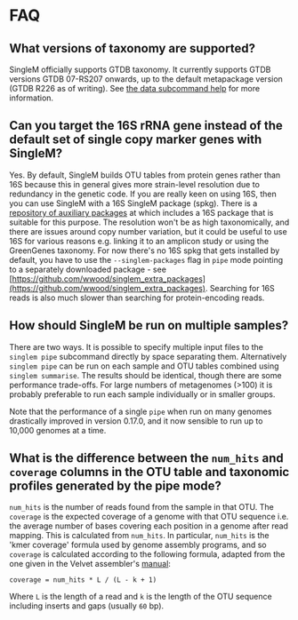 # FAQ
## What versions of taxonomy are supported?
SingleM officially supports GTDB taxonomy. It currently supports GTDB versions GTDB 07-RS207 onwards, up to the default metapackage version (GTDB R226 as of writing). See [the data subcommand help](/tools/data) for more information.

## Can you target the 16S rRNA gene instead of the default set of single copy marker genes with SingleM?
Yes. By default, SingleM builds OTU tables from protein genes rather than 16S because this in general gives more strain-level resolution due to redundancy in the genetic code. If you are really keen on using 16S, then you can use SingleM with a 16S SingleM package (spkg). There is a [repository of auxiliary packages](https://github.com/wwood/singlem_extra_packages) at which includes a 16S package that is suitable for this purpose. The resolution won't be as high taxonomically, and there are issues around copy number variation, but it could be useful to use 16S for various reasons e.g. linking it to an amplicon study or using the GreenGenes taxonomy. For now there's no 16S spkg that gets installed by default, you have to use the `--singlem-packages` flag in `pipe` mode pointing to a separately downloaded package - see [https://github.com/wwood/singlem_extra_packages](https://github.com/wwood/singlem_extra_packages). Searching for 16S reads is also much slower than searching for protein-encoding reads.

## How should SingleM be run on multiple samples?
There are two ways. It is possible to specify multiple input files to the `singlem pipe` subcommand directly by space separating them. Alternatively `singlem pipe` can be run on each sample and OTU tables combined using `singlem summarise`. The results should be identical, though there are some performance trade-offs. For large numbers of metagenomes (>100) it is probably preferable to run each sample individually or in smaller groups.

Note that the performance of a single `pipe` when run on many genomes drastically improved in version 0.17.0, and it now sensible to run up to 10,000 genomes at a time.

## What is the difference between the `num_hits` and `coverage` columns in the OTU table and taxonomic profiles generated by the pipe mode?
`num_hits` is the number of reads found from the sample in that OTU. The
`coverage` is the expected coverage of a genome with that OTU sequence i.e. the
average number of bases covering each position in a genome after read mapping.
This is calculated from `num_hits`. In particular, `num_hits` is the 'kmer
coverage' formula used by genome assembly programs, and so `coverage` is
calculated according to the following formula, adapted from the one given in
the Velvet assembler's
[manual](https://raw.githubusercontent.com/dzerbino/velvet/master/Manual.pdf):

```
coverage = num_hits * L / (L - k + 1)
```

Where `L` is the length of a read and `k` is the length of the OTU sequence including inserts and gaps (usually `60` bp).
